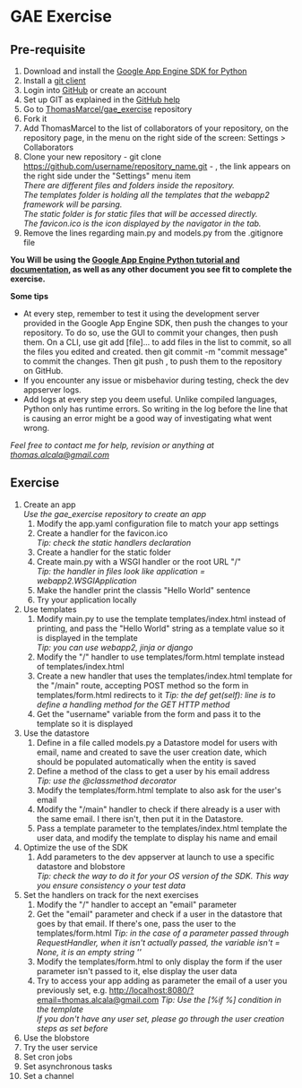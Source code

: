 GAE Exercise
============

Pre-requisite
-------------

1. Download and install the [Google App Engine SDK for Python](https://developers.google.com/appengine/downloads)
1. Install a [git client](http://git-scm.com/downloads)
2. Login into [GitHub](https://github.com) or create an account
3. Set up GIT as explained in the [GitHub help](https://help.github.com/articles/set-up-git)
4. Go to [ThomasMarcel/gae_exercise](https://github.com/ThomasMarcel/gae_exercise) repository
5. Fork it
6. Add ThomasMarcel to the list of collaborators of your repository, on the repository page, in the menu on the right side of the screen: Settings > Collaborators
7. Clone your new repository - git clone https://github.com/username/repository_name.git - , the link appears on the right side under the "Settings" menu item  
_There are different files and folders inside the repository.  
The templates folder is holding all the templates that the webapp2 framework will be parsing.  
The static folder is for static files that will be accessed directly.  
The favicon.ico is the icon displayed by the navigator in the tab._  
8. Remove the lines regarding main.py and models.py from the .gitignore file
  
__You Will be using the [Google App Engine Python tutorial and documentation](https://developers.google.com/appengine/docs/python/gettingstartedpython27/introduction), as well as any other document you see fit to complete the exercise.__  
  
**Some tips**  
* At every step, remember to test it using the development server provided in the Google App Engine SDK, then push the changes to your repository. To do so, use the GUI to commit your changes, then push them. On a CLI, use git add [file]... to add files in the list to commit, so all the files you edited and created. then git commit -m "commit message" to commit the changes. Then git push , to push them to the repository on GitHub.
* If you encounter any issue or misbehavior during testing, check the dev appserver logs.
* Add logs at every step you deem useful. Unlike compiled languages, Python only has runtime errors. So writing in the log before the line that is causing an error might be a good way of investigating what went wrong.
  
*Feel free to contact me for help, revision or anything at thomas.alcala@gmail.com*

Exercise
--------
1. Create an app  
*Use the gae_exercise repository to create an app*  
	1. Modify the app.yaml configuration file to match your app settings
	2. Create a handler for the favicon.ico  
*Tip: check the static handlers declaration*
	3. Create a handler for the static folder
	4. Create main.py with a WSGI handler or the root URL "/"  
*Tip: the handler in files look like application = webapp2.WSGIApplication*
	5. Make the handler print the classis "Hello World" sentence
	6. Try your application locally
2. Use templates
	1. Modify main.py to use the template templates/index.html instead of printing, and pass the "Hello World" string as a template value so it is displayed in the template  
*Tip: you can use webapp2, jinja or django*
	2. Modify the "/" handler to use templates/form.html template instead of templates/index.html
	3. Create a new handler that uses the templates/index.html template for the "/main" route, accepting POST method so the form in templates/form.html redirects to it
*Tip: the def get(self): line is to define a handling method for the GET HTTP method*
	4. Get the "username" variable from the form and pass it to the template so it is displayed
3. Use the datastore
	1. Define in a file called models.py a Datastore model for users with email, name and created to save the user creation date, which should be populated automatically when the entity is saved
	2. Define a method of the class to get a user by his email address  
*Tip: use the @classmethod decorator*
	3. Modify the templates/form.html template to also ask for the user's email
	4. Modify the "/main" handler to check if there already is a user with the same email. I there isn't, then put it in the Datastore.
	5. Pass a template parameter to the templates/index.html template the user data, and modify the template to display his name and email
3. Optimize the use of the SDK
	1. Add parameters to the dev appserver at launch to use a specific datastore and blobstore  
*Tip: check the way to do it for your OS version of the SDK. This way you ensure consistency o your test data*
4. Set the handlers on track for the next exercises
	1. Modify the "/" handler to accept an "email" parameter
	2. Get the "email" parameter and check if a user in the datastore that goes by that email. If there's one, pass the user to the templates/form.html
*Tip: in the case of a parameter passed through RequestHandler, when it isn't actually passed, the variable isn't = None, it is an empty string ''*
	3. Modify the templates/form.html to only display the form if the user parameter isn't passed to it, else display the user data
	4. Try to access your app adding as parameter the email of a user you previously set, e.g. [http://localhost:8080/?email=thomas.alcala@gmail.com](http://localhost:8080/?email=thomas.alcala@gmail.com)
*Tip: Use the [%if %] condition in the template  
If you don't have any user set, please go through the user creation steps as set before*
5. Use the blobstore
6. Try the user service
7. Set cron jobs
8. Set asynchronous tasks
9. Set a channel
